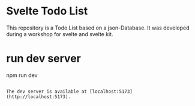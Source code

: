 # Svelte Todo List

This repository is a Todo List based on a json-Database. It was developed during a workshop for svelte and svelte kit. 

# run dev server
npm run dev
```

The dev server is available at [localhost:5173](http://localhost:5173).


